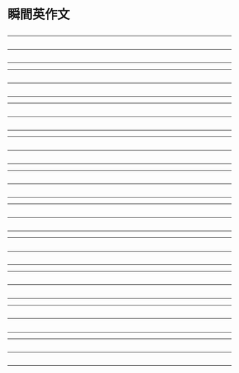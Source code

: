 # 瞬間英作文
## 
### 
***
<!-- 1 -->
## 
---
## 
***
***
<!-- 2 -->
## 
---
## 
***
***
<!-- 3 -->
## 
---
## 
***
***
<!-- 4 -->
## 
---
## 
***
***
<!-- 5 -->
## 
---
## 
***
***
<!-- 6 -->
## 
## 
---
## 
## 
***
***
<!-- 7 -->
## 
## 
---
## 
## 
***
***
<!-- 8 -->
## 
## 
---
## 
## 
***
***
<!-- 9 -->
## 
## 
---
## 
## 
***
***
<!-- 10 -->
## 
## 
---
## 
## 
***
